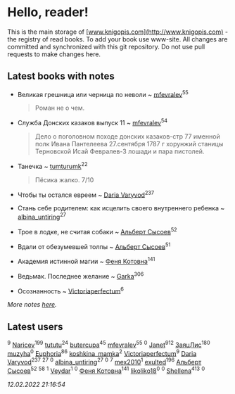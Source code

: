 # Hello, reader!
This is the main storage of [www.knigopis.com](http://www.knigopis.com) - the registry of read books.
To add your book use www-site. All changes are committed and synchronized with this git repository.
Do not use pull requests to make changes here.


## Latest books with notes
* Великая грешница или черница по неволи ~ [mfevralev](users/140/140966150-vkontakte)<sup>55</sup>
    > Роман не о чем.

* Служба Донских казаков выпуск 11 ~ [mfevralev](users/140/140966150-vkontakte)<sup>54</sup>
    > Дело о поголовном походе донских казаков-стр 77 именной полк Ивана Пантелеева 27.сентября 1787 г хорунжий станицы Терновской Исай Февралев-3 лошади и пара пистолей.

* Танечка ~ [tumturumk](users/135/135685382-vkontakte)<sup>22</sup>
    > Пёсика жалко. 7/10

* Чтобы ты остался евреем ~ [Daria Varyvod](users/829/829893410524253-facebook)<sup>237</sup>

* Стань себе родителем: как исцелить своего внутреннего ребенка ~ [albina_untiring](users/257/2579695-vkontakte)<sup>27</sup>

* Трое в лодке, не считая собаки ~ [Альберт Сысоев](users/474/47446642-vkontakte)<sup>52</sup>

* Вдали от обезумевшей толпы ~ [Альберт Сысоев](users/474/47446642-vkontakte)<sup>51</sup>

* Академия истинной магии ~ [Феня Котовна](users/109/109746193906459706720-google)<sup>141</sup>

* Ведьмак. Последнее желание ~ [Garka](users/115/115753719718250012620-google)<sup>306</sup>

* Осознанность ~ [Victoriaperfectum](users/117/117396356938980769291-google)<sup>6</sup>


_More notes [here](latest_books_with_notes.md)._


## Latest users
[](users/864/86487125-vkontakte)<sup>9</sup> 
[Naricev](users/107/107090515204537133928-google)<sup>199</sup> 
[tututu](users/135/135685382-vkontakte)<sup>24</sup> 
[butercupa](users/193/193697993-vkontakte)<sup>45</sup> 
[mfevralev](users/140/140966150-vkontakte)<sup>55</sup> 
[](users/118/118345575217167707584-google)<sup>0</sup> 
[Janet](users/108/108113656204404967440-google)<sup>912</sup> 
[ЗаяцЛис](users/112/112388384595246311466-google)<sup>180</sup> 
[muzyha](users/147/1474026082-yandex)<sup>0</sup> 
[Euphoria](users/106/106304994652616315178-google)<sup>86</sup> 
[koshkina_mamka](users/300/300774210513744-facebook)<sup>2</sup> 
[Victoriaperfectum](users/117/117396356938980769291-google)<sup>9</sup> 
[Daria Varyvod](users/829/829893410524253-facebook)<sup>237</sup> 
[](users/118/118248226132797004598-google)<sup>27</sup> 
[](users/518/5187751214622773-facebook)<sup>0</sup> 
[albina_untiring](users/257/2579695-vkontakte)<sup>27</sup> 
[](users/100/100571611092013018122-google)<sup>0</sup> 
[](users/105/105846473445372565783-google)<sup>7</sup> 
[mex2010](users/165/165757300-vkontakte)<sup>1</sup> 
[exulted](users/100/100599204551896265722-google)<sup>196</sup> 
[Альберт Сысоев](users/474/47446642-vkontakte)<sup>52</sup> 
[](users/128/128917939-vkontakte)<sup>58</sup> 
[](users/112/112324157790597450843-google)<sup>1</sup> 
[Veydar](users/869/86968033-vkontakte)<sup>1</sup> 
[](users/116/116776822404079644648-google)<sup>0</sup> 
[Феня Котовна](users/109/109746193906459706720-google)<sup>141</sup> 
[likoliko18](users/548/548816179-vkontakte)<sup>0</sup> 
[](users/732/73253763-yandex)<sup>0</sup> 
[Shellena](users/134/13413591548892934957-mailru)<sup>413</sup> 
[](users/112/112196802816046333273-google)<sup>0</sup> 


_12.02.2022 21:16:54_
